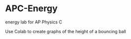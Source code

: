 # APC-Energy
energy lab for AP Physics C

Use Colab to create graphs of the height of a bouncing ball
